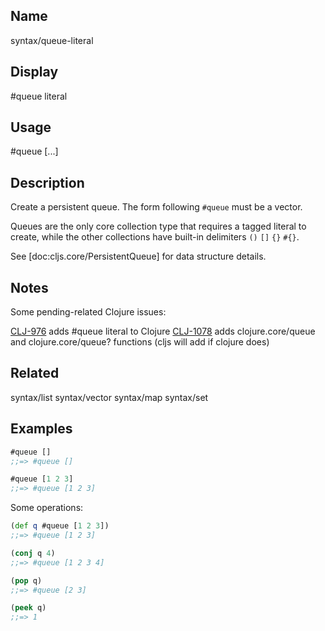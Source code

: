 ## Name
syntax/queue-literal

## Display
#queue literal

## Usage
#queue [...]

## Description

Create a persistent queue. The form following `#queue` must be a vector.

Queues are the only core collection type that requires a tagged literal to
create, while the other collections have built-in delimiters `()` `[]` `{}` `#{}`.

See [doc:cljs.core/PersistentQueue] for data structure details.

## Notes

Some pending-related Clojure issues:

[CLJ-976] adds #queue literal to Clojure
[CLJ-1078] adds clojure.core/queue and clojure.core/queue? functions (cljs will add if clojure does)

[CLJ-976]:http://dev.clojure.org/jira/browse/CLJ-976
[CLJ-1078]:http://dev.clojure.org/jira/browse/CLJ-1078

## Related
syntax/list
syntax/vector
syntax/map
syntax/set

## Examples

```clj
#queue []
;;=> #queue []

#queue [1 2 3]
;;=> #queue [1 2 3]
```

Some operations:

```clj
(def q #queue [1 2 3])
;;=> #queue [1 2 3]

(conj q 4)
;;=> #queue [1 2 3 4]

(pop q)
;;=> #queue [2 3]

(peek q)
;;=> 1
```
